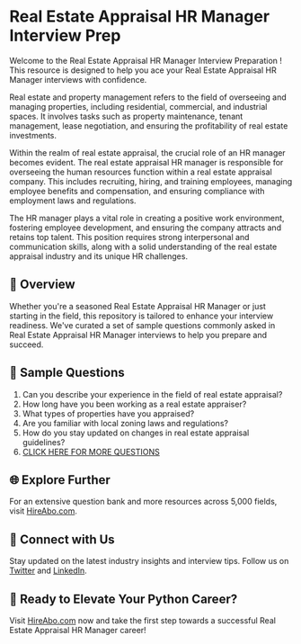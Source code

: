 # Real Estate Appraisal HR Manager Interview Prep

Welcome to the Real Estate Appraisal HR Manager Interview Preparation ! This resource is designed to help you ace your Real Estate Appraisal HR Manager interviews with confidence.

Real estate and property management refers to the field of overseeing and managing properties, including residential, commercial, and industrial spaces. It involves tasks such as property maintenance, tenant management, lease negotiation, and ensuring the profitability of real estate investments.

Within the realm of real estate appraisal, the crucial role of an HR manager becomes evident. The real estate appraisal HR manager is responsible for overseeing the human resources function within a real estate appraisal company. This includes recruiting, hiring, and training employees, managing employee benefits and compensation, and ensuring compliance with employment laws and regulations.

The HR manager plays a vital role in creating a positive work environment, fostering employee development, and ensuring the company attracts and retains top talent. This position requires strong interpersonal and communication skills, along with a solid understanding of the real estate appraisal industry and its unique HR challenges.

## 🚀 Overview

Whether you're a seasoned Real Estate Appraisal HR Manager or just starting in the field, this repository is tailored to enhance your interview readiness. We've curated a set of sample questions commonly asked in Real Estate Appraisal HR Manager interviews to help you prepare and succeed.

## 📝 Sample Questions

1. Can you describe your experience in the field of real estate appraisal?
2. How long have you been working as a real estate appraiser?
3. What types of properties have you appraised?
4. Are you familiar with local zoning laws and regulations?
5. How do you stay updated on changes in real estate appraisal guidelines?
6. [CLICK HERE FOR MORE QUESTIONS](https://hireabo.com/job/21_2_21/Real%20Estate%20Appraisal%20HR%20Manager)

## 🌐 Explore Further

For an extensive question bank and more resources across 5,000 fields, visit [HireAbo.com](https://www.hireabo.com).

## 📱 Connect with Us

Stay updated on the latest industry insights and interview tips. Follow us on [Twitter](https://twitter.com/hireabo) and [LinkedIn](https://www.linkedin.com/in/hire-abo-3609972a8/).

## 🚀 Ready to Elevate Your Python Career?

Visit [HireAbo.com](https://www.hireabo.com) now and take the first step towards a successful Real Estate Appraisal HR Manager career!